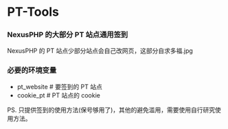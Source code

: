 # PT-Tools

### NexusPHP 的大部分 PT 站点通用签到

NexusPHP 的 PT 站点少部分站点会自己改网页，这部分自求多福.jpg

### 必要的环境变量

- pt_website # 要签到的 PT 站点
- cookie_pt  # PT 站点的 cookie

PS. 只提供签到的使用方法(保号够用了)，其他的避免滥用，需要使用自行研究使用方法。
